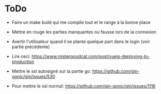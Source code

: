 # ToDo

* Faire un make build qui me compile tout et le range à la bonne place
* Mettre en rouge les parties manquantes ou fausse lors de la connexion
* Avertir l'utilisateur quand il se plante quelque part dans le login (voir partie précédente)

* Lire ceci: https://www.mistergoodcat.com/post/vuejs-deploying-to-production
* Mettre le ssl autosigné sur la partie go: https://github.com/gin-gonic/gin/issues/530
* Pour mettre le ssl normal: https://github.com/gin-gonic/gin/issues/1116